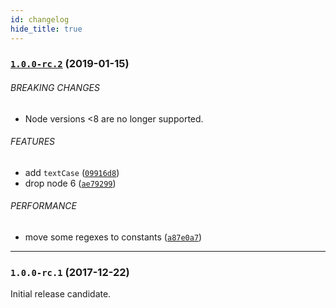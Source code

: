 ```yaml
---
id: changelog
hide_title: true
---
```


### [`1.0.0-rc.2`](https://github.com/citycide/stunsail/compare/v1.0.0-rc.1...1.0.0-rc.2) (2019-01-15)


###### BREAKING CHANGES

* Node versions <8 are no longer supported.

###### FEATURES

* add `textCase` ([`09916d8`](https://github.com/citycide/stunsail/commit/09916d8a2101b0b6956ec5475ea8c1b7675e91b6))
* drop node 6 ([`ae79299`](https://github.com/citycide/stunsail/commit/ae7929958be2520ae98cbbc0fd7704b9aebb8671))

###### PERFORMANCE

* move some regexes to constants ([`a87e0a7`](https://github.com/citycide/stunsail/commit/a87e0a70b10a35542c50a7a259a09767b33831e5))

---

### `1.0.0-rc.1` (2017-12-22)

Initial release candidate.
